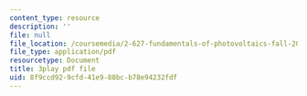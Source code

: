 ```yaml
---
content_type: resource
description: ''
file: null
file_location: /coursemedia/2-627-fundamentals-of-photovoltaics-fall-2013/8f9ccd929cfd41e980bcb78e94232fdf_lLcDbHI5KGU.pdf
file_type: application/pdf
resourcetype: Document
title: 3play pdf file
uid: 8f9ccd92-9cfd-41e9-80bc-b78e94232fdf
---
```

